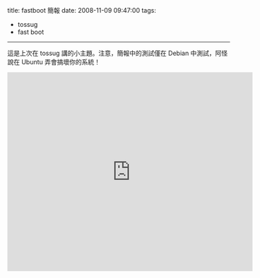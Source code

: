title: fastboot 簡報
date: 2008-11-09 09:47:00
tags: 
- tossug
- fast boot
---

這是上次在 tossug 講的小主題。注意，簡報中的測試僅在 Debian 中測試，阿怪說在 Ubuntu 弄會搞壞你的系統！

<iframe src='http://docs.google.com/EmbedSlideshow?docid=ajd93zkqrjq5_271hd2bm4dd&amp;size=m' frameborder='0' width='555' height='451'></iframe>